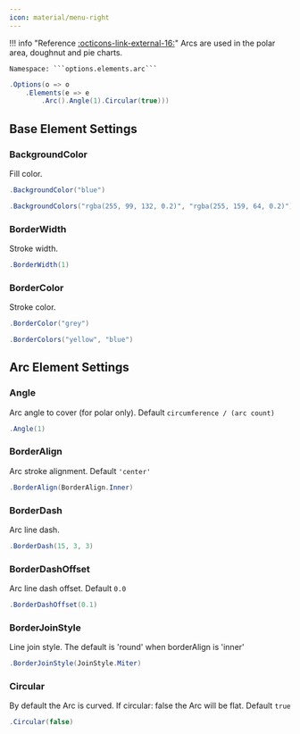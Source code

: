 ```yaml
---
icon: material/menu-right
---
```


!!! info "Reference [:octicons-link-external-16:](https://www.chartjs.org/docs/latest/configuration/elements.html#arc-configuration)"
	Arcs are used in the polar area, doughnut and pie charts.

	Namespace: ```options.elements.arc```

```csharp hl_lines="3" linenums="1"
.Options(o => o
    .Elements(e => e
        .Arc().Angle(1).Circular(true)))
```

## Base Element Settings

### BackgroundColor
Fill color.
```csharp
.BackgroundColor("blue")
```
```csharp
.BackgroundColors("rgba(255, 99, 132, 0.2)", "rgba(255, 159, 64, 0.2)")
```

### BorderWidth
Stroke width.
```csharp
.BorderWidth(1)
```

### BorderColor
Stroke color.
```csharp
.BorderColor("grey")
```
```csharp
.BorderColors("yellow", "blue")
```

## Arc Element Settings

### Angle
Arc angle to cover (for polar only). Default ```circumference / (arc count)```
```csharp
.Angle(1)
```

### BorderAlign
Arc stroke alignment. Default ```'center'```
```csharp
.BorderAlign(BorderAlign.Inner)
```

### BorderDash
Arc line dash.
```csharp
.BorderDash(15, 3, 3)
```

### BorderDashOffset
Arc line dash offset. Default ```0.0```
```csharp
.BorderDashOffset(0.1)
```

### BorderJoinStyle
Line join style. The default is 'round' when borderAlign is 'inner'
```csharp
.BorderJoinStyle(JoinStyle.Miter)
```

### Circular
By default the Arc is curved. If circular: false the Arc will be flat. Default ```true```
```csharp
.Circular(false)
```

